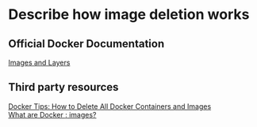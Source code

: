 # Describe how image deletion works

## Official Docker Documentation
[Images and Layers](https://docs.docker.com/v17.09/engine/userguide/storagedriver/imagesandcontainers/#images-and-layers)

## Third party resources
[Docker Tips: How to Delete All Docker Containers and Images](https://www.brianchristner.io/how-to-delete-all-docker-containers-and-images/)  
[What are Docker <none>:<none> images?](https://www.projectatomic.io/blog/2015/07/what-are-docker-none-none-images/)  


